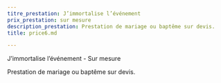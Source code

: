 ```yaml
---
titre_prestation: J’immortalise l’événement
prix_prestation: sur mesure
description_prestation: Prestation de mariage ou baptême sur devis.
title: price6.md

---
```

J’immortalise l’événement - Sur mesure

Prestation de mariage ou baptême sur devis.